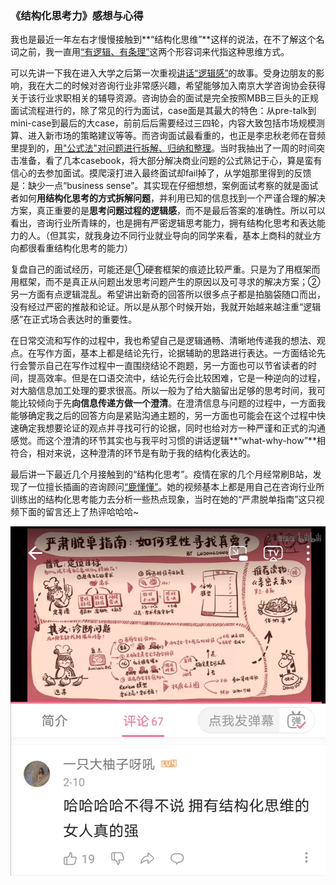 ### 《结构化思考力》感想与心得

​		我也是最近一年左右才慢慢接触到**“结构化思维”**这样的说法，在不了解这个名词之前，我一直用<u>“有逻辑、有条理”</u>这两个形容词来代指这种思维方式。

​		可以先讲一下我在进入大学之后第一次重视<u>讲话“逻辑感”</u>的故事。受身边朋友的影响，我在大二的时候对咨询行业非常感兴趣，希望能够加入南京大学咨询协会获得关于该行业求职相关的辅导资源。咨询协会的面试是完全按照MBB三巨头的正规面试流程进行的，除了常见的行为面试，case面是其最大的特色：从pre-talk到mini-case到最后的大case，前前后后需要经过三四轮，内容大致包括市场规模测算、进入新市场的策略建议等等。而咨询面试最看重的，也正是李忠秋老师在音频里提到的，<u>用"公式法"对问题进行拆解、归纳和整理</u>。当时我抽出了一周的时间突击准备，看了几本casebook，将大部分解决商业问题的公式熟记于心，算是蛮有信心的去参加面试。摸爬滚打进入最终面试却fail掉了，从学姐那里得到的反馈是：缺少一点“business sense”。其实现在仔细想想，案例面试考察的就是面试者如何**用结构化思考的方式拆解问题**，并利用已知的信息找到一个严谨合理的解决方案，真正重要的是**思考问题过程的逻辑感**，而不是最后答案的准确性。所以可以看出，咨询行业所青睐的，也是拥有严密逻辑思考能力，拥有结构化思考和表达能力的人。（但其实，就我身边不同行业就业导向的同学来看，基本上商科的就业方向都很看重结构化思考的能力）

​		复盘自己的面试经历，可能还是①硬套框架的痕迹比较严重。只是为了用框架而用框架，而不是真正从问题出发思考问题产生的原因以及可寻求的解决方案；②另一方面有点逻辑混乱。希望讲出新奇的回答所以很多点子都是拍脑袋随口而出，没有经过严密的推敲和论证。所以是从那个时候开始，我就开始越来越注重“逻辑感”在正式场合表达时的重要性。

​		在日常交流和写作的过程中，我也希望自己是逻辑通畅、清晰地传递我的想法、观点。在写作方面，基本上都是结论先行，论据辅助的思路进行表达。一方面结论先行会警示自己在写作过程中一直围绕结论不跑题，另一方面也可以节省读者的时间，提高效率。但是在口语交流中，结论先行会比较困难，它是一种逆向的过程，对大脑信息加工处理的要求很高。所以一般为了给大脑留出足够的思考时间，我可能比较倾向于先**向信息传递方做一个澄清**。在澄清信息与问题的过程中，一方面我能够确定我之后的回答方向是紧贴沟通主题的，另一方面也可能会在这个过程中快速确定我想要论证的观点并寻找可行的论据，同时也给对方一种严谨和正式的沟通感觉。而这个澄清的环节其实也与我平时习惯的讲话逻辑**“what-why-how”**相符合，相对来说，这种澄清的环节是有助于我的结构化表达的。

​		最后讲一下最近几个月接触到的“结构化思考”。疫情在家的几个月经常刷B站，发现了一位擅长插画的咨询顾问[“鹿懂懂”](https://space.bilibili.com/494096334?share_medium=android&share_source=copy_link&bbid=XY0D0260943C25D20D8D276296B02D4A7A409&ts=1589960134116)。她的视频基本上都是用自己在咨询行业所训练出的结构化思考能力去分析一些热点现象，当时在她的“严肃脱单指南”这只视频下面的留言还上了热评哈哈哈~

![image](https://github.com/WangXuan0818/WangXuan0818.github.io/raw/master/Ideas/image-20200520153435963.png)